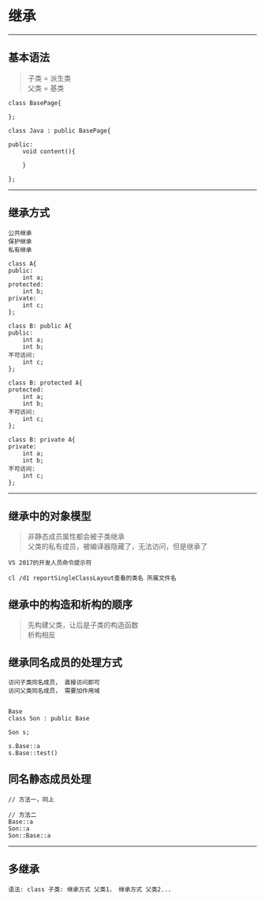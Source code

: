 
# 继承

---

## 基本语法
> 子类 = 派生类   
> 父类 = 基类
``` 
class BasePage{

};

class Java : public BasePage{

public:
    void content(){
    
    }

};
```
---
## 继承方式
``` 
公共继承
保护继承
私有继承

class A{
public:
    int a;
protected:
    int b;
private:
    int c;
};

class B: public A{
public:
    int a;
    int b;
不可访问:
    int c;
};

class B: protected A{
protected:
    int a;
    int b;
不可访问:
    int c;
};

class B: private A{
private:
    int a;
    int b;
不可访问:
    int c;
};
```
---
## 继承中的对象模型
> 非静态成员属性都会被子类继承   
> 父类的私有成员，被编译器隐藏了，无法访问，但是继承了  
``` 
VS 2017的开发人员命令提示符

cl /d1 reportSingleClassLayout查看的类名 所属文件名
```


## 继承中的构造和析构的顺序
> 先构建父类，让后是子类的构造函数  
> 析构相反

## 继承同名成员的处理方式
``` 
访问子类同名成员， 直接访问即可
访问父类同名成员， 需要加作用域


Base
class Son : public Base

Son s;

s.Base::a
s.Base::test()

```

## 同名静态成员处理 
``` 
// 方法一，同上

// 方法二
Base::a
Son::a
Son::Base::a
```
---
## 多继承
``` 
语法: class 子类: 继承方式 父类1， 继承方式 父类2...
```
